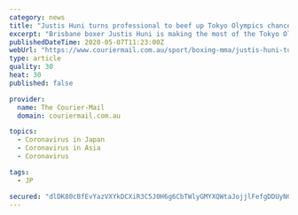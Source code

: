 ```yaml
---
category: news
title: "Justis Huni turns professional to beef up Tokyo Olympics chances"
excerpt: "Brisbane boxer Justis Huni is making the most of the Tokyo Olympics being shelved for a year by turning professional."
publishedDateTime: 2020-05-07T11:23:00Z
webUrl: "https://www.couriermail.com.au/sport/boxing-mma/justis-huni-turns-professional-to-beef-up-tokyo-olympics-chances/news-story/6a4c7210d14fc913cd005c29f381a12b"
type: article
quality: 30
heat: 30
published: false

provider:
  name: The Courier-Mail
  domain: couriermail.com.au

topics:
  - Coronavirus in Japan
  - Coronavirus in Asia
  - Coronavirus

tags:
  - JP

secured: "dlDK80cBfEvYazVXYkDCXiR3C5J0H6g6CbTWlyGMYXQWtaJojjlFefgDDUyNCYF99WssT6iLkrjQ19wj3TPuL1w/vKneHwKtfpFuy5f6Jj8C9HvBIdbQ+I9jC+Lhh1cTL9w7CEQUQO/W06z0QorXZJQGPLzRIT4tZbNwMMGrUi+J7dBKTJXE+fRmnlYnmm8cpDeciXX3Ba9B7hTLQM5/0xD4VimFK/pGa5cGu2JX22uULG/db3ZU8WbaEiY7VYrLgIVrabSDyb1/GV7xAtz/Uj9c4nhYya+tipFNFLG1UAVRJEqrgilHrTVIOQnDT7SmJmiu8NLqjQYVpFUMvFBYqq0ywuHAZmqBTI3/fEG/nwqkVdeKewo3iEzp+zbp1wXVCmPtPyfYN9Oc8qX0vB2Qdm+FCakKiURx30sAG693VzITgrAnEOqErK2UmsXAJ6ARfpNiYEI2W76CSFuOUK3oRTqWQesogwkZGjJXFyJO+WA=;5ciqC34e0/i3Hde4Sbxo5Q=="
---
```


